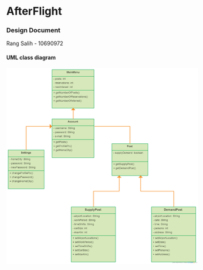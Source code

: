 # AfterFlight
### Design Document
Rang Salih - 10690972

#### UML class diagram
![alt text](https://github.com/Rang92/AfterFlight/blob/master/doc/AfterFlightUml.png?raw=true "Click to zoom and turn")